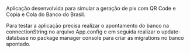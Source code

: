 Aplicação desenvolvida para simular a geração de pix com QR Code e Copia e Cola do Banco do Brasil.

Para testar a aplicação precisa realizar o apontamento do banco na connectionString no arquivo App.config e em seguida
realizar o update-database no package manager console para criar as migrations no banco apontado.
